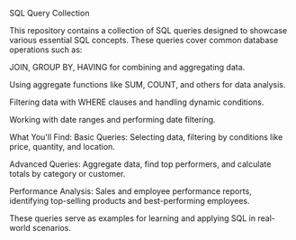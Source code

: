 SQL Query Collection

This repository contains a collection of SQL queries designed to showcase various essential SQL concepts. These queries cover common database operations such as:

JOIN, GROUP BY, HAVING for combining and aggregating data.

Using aggregate functions like SUM, COUNT, and others for data analysis.

Filtering data with WHERE clauses and handling dynamic conditions.

Working with date ranges and performing date filtering.

What You'll Find:
Basic Queries: Selecting data, filtering by conditions like price, quantity, and location.

Advanced Queries: Aggregate data, find top performers, and calculate totals by category or customer.

Performance Analysis: Sales and employee performance reports, identifying top-selling products and best-performing employees.

These queries serve as examples for learning and applying SQL in real-world scenarios. 
